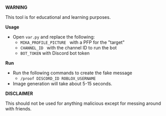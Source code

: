 **WARNING**

This tool is for educational and learning purposes.

**Usage**
* Open `var.py` and replace the following:
	* `MIKA_PROFILE_PICTURE ` with a PFP for the "target"
 	* `CHANNEL_ID ` with the channel ID to run the bot
  	* `BOT_TOKEN` with Discord bot token

**Run**
* Run the following commands to create the fake message
	* `/proof DISCORD_ID ROBLOX_USERNAME`
* Image generation will take about 5-15 seconds.

**DISCLAIMER**

This should not be used for anything malicious except for messing around with friends.
